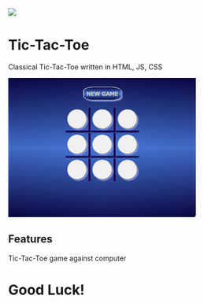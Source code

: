 <image src="Screenshot.jpg" width="500px">
  
# Tic-Tac-Toe
Classical Tic-Tac-Toe written in HTML, JS, CSS

![](Screen.gif) 

## Features
Tic-Tac-Toe game against computer

# Good Luck!
